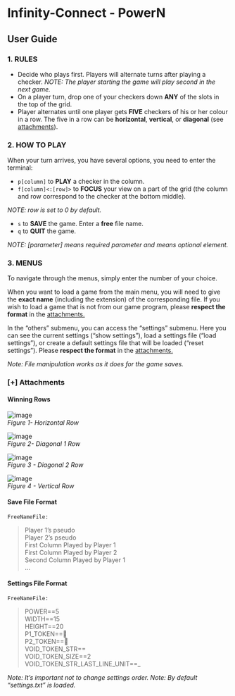 # Infinity-Connect - PowerN

## User Guide

### 1. RULES
* Decide who plays first. Players will alternate turns after playing a checker. *NOTE: The player starting the game will play second in the next game.* 
* On a player turn, drop one of your checkers down **ANY** of the slots in the top of the grid. 
* Player alternates until one player gets **FIVE** checkers of his or her colour in a row. The five in a row can be **horizontal**, **vertical**, or **diagonal** (see [attachments](#attachments)). 
### 2. HOW TO PLAY

When your turn arrives, you have several options, you need to enter the terminal: 

- `p[column]` to **PLAY** a checker in the column. 
- `f[column]<:[row]>` to **FOCUS** your view on a part of the grid (the column and row correspond to the checker at the bottom middle). 

*NOTE: row is set to 0 by default.* 

- `s` to **SAVE** the game. Enter a **free** file name. 
- `q` to **QUIT** the game. 

*NOTE: [parameter] means required parameter and <element> means optional element.*  

### 3. MENUS

To navigate through the menus, simply enter the number of your choice. 

When you want to load a game from the main menu, you will need to give the **exact name** (including the extension) of the corresponding file. If you wish to load a game that is not from our game program, please **respect the format** in the [attachments.](#attachments) 

In the “others” submenu, you can access the “settings” submenu. Here you can see the current settings (“show settings”), load a settings file (“load settings”), or create a default settings file that will be loaded (“reset settings”). Please **respect the format** in the [attachments.](#attachments) 

*Note: File manipulation works as it does for the game saves.* 

### [+] Attachments <a name="attachments"></a>

#### Winning Rows
![image](https://github.com/voXrey/infinity-connect/assets/72698969/5f66ac68-61da-4c50-aedb-8c02b696b045)  
*Figure 1- Horizontal Row*  

![image](https://github.com/voXrey/infinity-connect/assets/72698969/edb25384-ec6a-4aae-a52e-058e9591691c)  
*Figure 2- Diagonal 1 Row*  

![image](https://github.com/voXrey/infinity-connect/assets/72698969/364d90fb-12d0-4314-8c8e-03e35f65be29)  
*Figure 3 - Diagonal 2 Row*  

![image](https://github.com/voXrey/infinity-connect/assets/72698969/86414eec-a70a-46ac-a8c1-24c663a8b398)  
*Figure 4 - Vertical Row*  

#### Save File Format
`FreeNameFile:`
> Player 1’s pseudo  
> Player 2’s pseudo  
> First Column Played by Player 1  
> First Column Played by Player 2  
> Second Column Played by Player 1  
> ... 

#### Settings File Format

`FreeNameFile:`
> POWER==5  
> WIDTH==15  
> HEIGHT==20  
> P1\_TOKEN==🔵  
> P2\_TOKEN==🔴  
> VOID\_TOKEN\_STR==    
> VOID\_TOKEN\_SIZE==2  
> VOID\_TOKEN\_STR\_LAST\_LINE\_UNIT==\_

*Note: It’s important not to change settings order. Note: By default “settings.txt” is loaded.*
